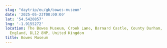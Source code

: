 ```yaml
---
slug: "daytrip/eu/gb/bowes-museum"
date: '2025-05-23T00:00:00'
lat: '54.5420857'
lng: '-1.9155272'
location: The Bowes Museum, Crook Lane, Barnard Castle, County Durham, North East,
  England, DL12 8NP, United Kingdom
title: Bowes Museum
---
```



